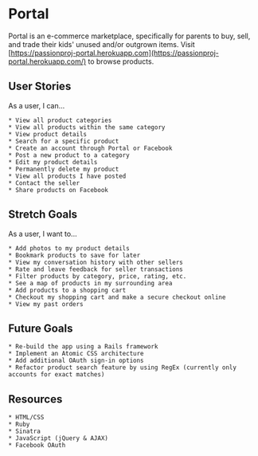 # Portal
Portal is an e-commerce marketplace, specifically for parents to buy, sell, and trade their kids' unused and/or outgrown items. Visit [https://passionproj-portal.herokuapp.com](https://passionproj-portal.herokuapp.com/) to browse products.

## User Stories
As a user, I can...
```
* View all product categories
* View all products within the same category
* View product details
* Search for a specific product
* Create an account through Portal or Facebook
* Post a new product to a category
* Edit my product details
* Permanently delete my product
* View all products I have posted
* Contact the seller
* Share products on Facebook
```

## Stretch Goals
As a user, I want to...
```
* Add photos to my product details
* Bookmark products to save for later
* View my conversation history with other sellers
* Rate and leave feedback for seller transactions
* Filter products by category, price, rating, etc.
* See a map of products in my surrounding area
* Add products to a shopping cart
* Checkout my shopping cart and make a secure checkout online
* View my past orders
```

## Future Goals
```
* Re-build the app using a Rails framework
* Implement an Atomic CSS architecture
* Add additional OAuth sign-in options
* Refactor product search feature by using RegEx (currently only accounts for exact matches)
```

## Resources
```
* HTML/CSS
* Ruby
* Sinatra
* JavaScript (jQuery & AJAX)
* Facebook OAuth
```
